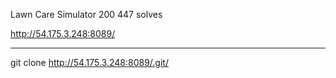 Lawn Care Simulator
200
447 solves

http://54.175.3.248:8089/

-------------

git clone http://54.175.3.248:8089/.git/

